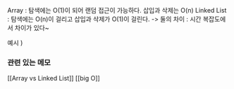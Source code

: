 ---
---

Array : 탐색에는 O(1)이 되어 랜덤 접근이 가능하다. 삽입과 삭제는 O(n)
Linked List : 탐색에는 O(n)이 걸리고 삽입과 삭제가 O(1)이 걸린다.
-> 둘의 차이 : 시간 복잡도에서 차이가 있다~ 

예시 ) 




### 관련 있는 메모
[[Array vs Linked List]]
[[big O]]